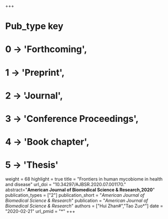 +++
# Pub_type key
# 0 -> 'Forthcoming',
# 1 -> 'Preprint',
# 2 -> 'Journal',
# 3 -> 'Conference Proceedings',
# 4 -> 'Book chapter',
# 5 -> 'Thesis'

weight = 68
highlight = true
title = "Frontiers in human mycobiome in health and disease"
url_doi = "10.34297/AJBSR.2020.07.001170."
abstract="**American Journal of Biomedical Science & Research,2020**"
publication_types = ["2"]
publication_short = "*American Journal of Biomedical Science & Research*"
publication = "*American Journal of Biomedical Science & Research*"
authors = ["Hui Zhan#","Tao Zuo*"]
date = "2020-02-21"
url_pmid = "*"
+++
